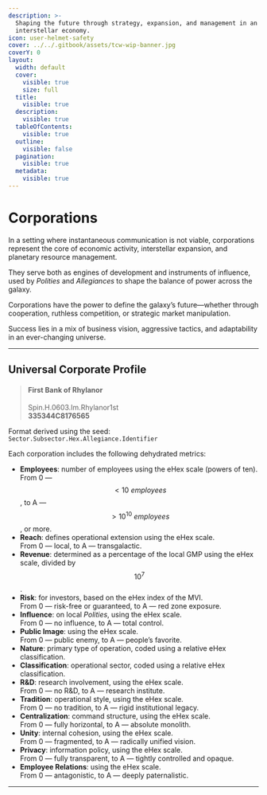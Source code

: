 ```yaml
---
description: >-
  Shaping the future through strategy, expansion, and management in an evolving
  interstellar economy.
icon: user-helmet-safety
cover: ../../.gitbook/assets/tcw-wip-banner.jpg
coverY: 0
layout:
  width: default
  cover:
    visible: true
    size: full
  title:
    visible: true
  description:
    visible: true
  tableOfContents:
    visible: true
  outline:
    visible: false
  pagination:
    visible: true
  metadata:
    visible: true
---
```


# Corporations

In a setting where instantaneous communication is not viable, corporations represent the core of economic activity, interstellar expansion, and planetary resource management.

They serve both as engines of development and instruments of influence, used by _Polities_ and _Allegiances_ to shape the balance of power across the galaxy.

Corporations have the power to define the galaxy’s future—whether through cooperation, ruthless competition, or strategic market manipulation.

Success lies in a mix of business vision, aggressive tactics, and adaptability in an ever-changing universe.

***

## Universal Corporate Profile

> #### First Bank of Rhylanor
>
> Spin.H.0603.Im.Rhylanor1st\
> **335344C8176565**

Format derived using the seed:\
`Sector.Subsector.Hex.Allegiance.Identifier`

Each corporation includes the following dehydrated metrics:

* **Employees**: number of employees using the eHex scale (powers of ten).\
  From 0 — $$< 10\ employees$$, to A — $$> 10^{10}\ employees$$, or more.
* **Reach**: defines operational extension using the eHex scale.\
  From 0 — local, to A — transgalactic.
* **Revenue**: determined as a percentage of the local GMP using the eHex scale, divided by $$10^7$$.
* **Risk**: for investors, based on the eHex index of the MVI.\
  From 0 — risk-free or guaranteed, to A — red zone exposure.
* **Influence**: on local _Polities_, using the eHex scale.\
  From 0 — no influence, to A — total control.
* **Public Image**: using the eHex scale.\
  From 0 — public enemy, to A — people’s favorite.
* **Nature**: primary type of operation, coded using a relative eHex classification.
* **Classification**: operational sector, coded using a relative eHex classification.
* **R&D**: research involvement, using the eHex scale.\
  From 0 — no R&D, to A — research institute.
* **Tradition**: operational style, using the eHex scale.\
  From 0 — no tradition, to A — rigid institutional legacy.
* **Centralization**: command structure, using the eHex scale.\
  From 0 — fully horizontal, to A — absolute monolith.
* **Unity**: internal cohesion, using the eHex scale.\
  From 0 — fragmented, to A — radically unified vision.
* **Privacy**: information policy, using the eHex scale.\
  From 0 — fully transparent, to A — tightly controlled and opaque.
* **Employee Relations**: using the eHex scale.\
  From 0 — antagonistic, to A — deeply paternalistic.

***
